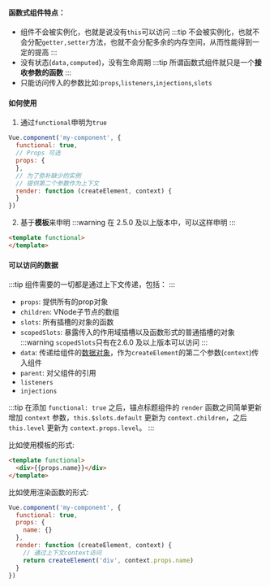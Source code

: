 #### 函数式组件特点：

- 组件不会被实例化，也就是说没有`this`可以访问
:::tip
不会被实例化，也就不会分配`getter,setter`方法，也就不会分配多余的内存空间，从而性能得到一定的提高
:::
- 没有状态(`data,computed`)，没有生命周期
:::tip
所谓函数式组件就只是一个**接收参数的函数**
:::
- 只能访问传入的参数比如:`props`,`listeners`,`injections`,`slots`

#### 如何使用

1. 通过`functional`申明为`true`

```javascript
Vue.component('my-component', {
  functional: true,
  // Props 可选
  props: {
  },
  // 为了弥补缺少的实例
  // 提供第二个参数作为上下文
  render: function (createElement, context) {
  }
})
```

2. 基于**模板**来申明
:::warning
在 2.5.0 及以上版本中，可以这样申明
:::

```html
<template functional>
</template>
```

#### 可以访问的数据
:::tip
组件需要的一切都是通过上下文传递，包括：
:::

- `props`: 提供所有的prop对象
- `children`: VNode子节点的数组
- `slots`: 所有插槽的对象的函数
- `scopedSlots`: 暴露传入的作用域插槽以及函数形式的普通插槽的对象
:::warning
`scopedSlots`只有在2.6.0 及以上版本可以访问
:::
- `data`: 传递给组件的[数据对象](https://cn.vuejs.org/v2/guide/render-function.html#%E6%B7%B1%E5%85%A5-data-%E5%AF%B9%E8%B1%A1)，作为`createElement`的第二个参数(`context`)传入组件
- `parent`: 对父组件的引用
- `listeners`
- `injections`

:::tip
在添加 `functional: true` 之后，锚点标题组件的 `render` 函数之间简单更新增加 `context` 参数，`this.$slots.default` 更新为 `context.children`，之后`this.level` 更新为 `context.props.level`。
:::

比如使用模板的形式:

```html
<template functional>
  <div>{{props.name}}</div>
</template>
```

比如使用渲染函数的形式:

```javascript
Vue.component('my-component', {
  functional: true,
  props: {
    name: {}
  },
  render: function (createElement, context) {
    // 通过上下文context访问
    return createElement('div', context.props.name)
  }
})
```